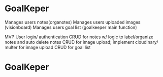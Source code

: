 # GoalKeper
Manages users notes(organotes)
Manages users uploaded images (visionboard)
Manages users goal list (goalkeeper main function)

MVP
User login/ authentication
CRUD for notes w/ logic to label/organize notes and auto delete notes
CRUD for image upload; implement cloudinary/ multer for image upload 
CRUD for goal list
# GoalKeper
